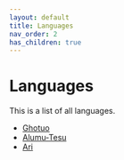 ```yaml
---
layout: default
title: Languages
nav_order: 2
has_children: true
---
```


# Languages

This is a list of all languages.

- [Ghotuo](/languages/aaa)
- [Alumu-Tesu](/languages/aab)
- [Ari](/languages/aac)
